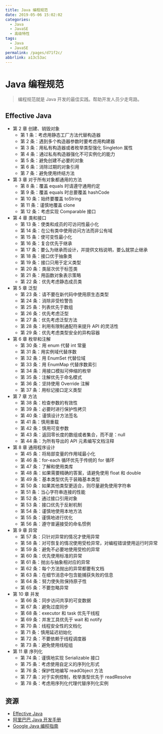 ```yaml
---
title: Java 编程规范
date: 2019-05-06 15:02:02
categories:
  - Java
  - JavaSE
  - 高级特性
tags:
  - Java
  - JavaSE
permalink: /pages/d71f2c/
abbrlink: a13c53ac
---
```


# Java 编程规范

> 编程规范就是 Java 开发的最佳实践。帮助开发人员少走弯路。

## Effective Java

- 第 2 章 创建、销毁对象
  - 第 1 条：考虑用静态工厂方法代替构造器
  - 第 2 条：遇到多个构造器参数时要考虑用构建器
  - 第 3 条：用私有构造器或者枚举类型强化 Singleton 属性
  - 第 4 条：通过私有构造器强化不可实例化的能力
  - 第 5 条：避免创建不必要的对象
  - 第 6 条：消除过期的对象引用
  - 第 7 条：避免使用终结方法
- 第 3 章 对于所有对象都通用的方法
  - 第 8 条：覆盖 equals 时请遵守通用约定
  - 第 9 条：覆盖 equals 时总要覆盖 hashCode
  - 第 10 条：始终要覆盖 toString
  - 第 11 条：谨慎地覆盖 clone
  - 第 12 条：考虑实现 Comparable 接口
- 第 4 章 类和接口
  - 第 13 条：使类和成员的可访问性最小化
  - 第 14 条：在公有类中使用访问方法而非公有域
  - 第 15 条：使可变性最小化
  - 第 16 条：复合优先于继承
  - 第 17 条：要么为继承而设计，并提供文档说明，要么就禁止继承
  - 第 18 条：接口优于抽象类
  - 第 19 条：接口只用于定义类型
  - 第 20 条：类层次优于标签类
  - 第 21 条：用函数对象表示策略
  - 第 22 条：优先考虑静态成员类
- 第 5 章 泛型
  - 第 23 条：请不要在新代码中使用原生态类型
  - 第 24 条：消除非受检警告
  - 第 25 条：列表优先于数组
  - 第 26 条：优先考虑泛型
  - 第 27 条：优先考虑泛型方法
  - 第 28 条：利用有限制通配符来提升 API 的灵活性
  - 第 29 条：优先考虑类型安全的异构容器
- 第 6 章 枚举和注解
  - 第 30 条：用 enum 代替 int 常量
  - 第 31 条：用实例域代替序数
  - 第 32 条：用 EnumSet 代替位域
  - 第 33 条：用 EnumMap 代替序数索引
  - 第 34 条：用接口模拟可伸缩的枚举
  - 第 35 条：注解优先于命名模式
  - 第 36 条：坚持使用 Override 注解
  - 第 37 条：用标记接口定义类型
- 第 7 章 方法
  - 第 38 条：检查参数的有效性
  - 第 39 条：必要时进行保护性拷贝
  - 第 40 条：谨慎设计方法签名
  - 第 41 条：慎用重载
  - 第 42 条：慎用可变参数
  - 第 43 条：返回零长度的数组或者集合，而不是：null
  - 第 44 条：为所有导出的 API 元素编写文档注释
- 第 8 章 通用程序设计
  - 第 45 条：将局部变量的作用域最小化
  - 第 46 条：for-each 循环优先于传统的 for 循环
  - 第 47 条：了解和使用类库
  - 第 48 条：如果需要精确的答案，请避免使用 float 和 double
  - 第 49 条：基本类型优先于装箱基本类型
  - 第 50 条：如果其他类型更适合，则尽量避免使用字符串
  - 第 51 条：当心字符串连接的性能
  - 第 52 条：通过接口引用对象
  - 第 53 条：接口优先于反射机制
  - 第 54 条：谨慎地使用本地方法
  - 第 55 条：谨慎地进行优化
  - 第 56 条：遵守普遍接受的命名惯例
- 第 9 章 异常
  - 第 57 条：只针对异常的情况才使用异常
  - 第 58 条：对可恢复的情况使用受检异常，对编程错误使用运行时异常
  - 第 59 条：避免不必要地使用受检的异常
  - 第 60 条：优先使用标准的异常
  - 第 61 条：抛出与抽象相对应的异常
  - 第 62 条：每个方法抛出的异常都要有文档
  - 第 63 条：在细节消息中包含能捕获失败的信息
  - 第 64 条：努力使失败保持原子性
  - 第 65 条：不要忽略异常
- 第 10 章 并发
  - 第 66 条：同步访问共享的可变数据
  - 第 67 条：避免过度同步
  - 第 68 条：executor 和 task 优先干线程
  - 第 69 条：并发工具优先于 wait 和 notify
  - 第 70 条：线程安全性的文档化
  - 第 71 条：慎用延迟初始化
  - 第 72 条：不要依赖于线程调度器
  - 第 73 条：避免使用线程组
- 第 11 章 序列化
  - 第 74 条：谨慎地实现 Serializable 接口
  - 第 75 条：考虑使用自定义的序列化形式
  - 第 76 条：保护性地编写 readObject 方法
  - 第 77 条：对于实例控制，枚举类型优先于 readResolve
  - 第 78 条：考虑用序列化代理代替序列化实例

## 资源

- [Effective Java](https://book.douban.com/subject/3360807/)
- [阿里巴巴 Java 开发手册](https://github.com/alibaba/p3c/blob/master/阿里巴巴Java开发手册（详尽版）.pdf)
- [Google Java 编程指南](https://google.github.io/styleguide/javaguide.html)
